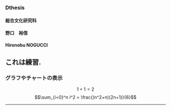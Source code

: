 ### Dthesis
#### 総合文化研究科
#### 野口　裕信
#### Hironobu NOGUCCI
これは練習.
---
### グラフやチャートの表示

$$1+1=2$$
$$\sum_{i=0}^n i^2 = \frac{(n^2+n)(2n+1)}{6}$$

---